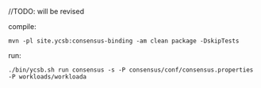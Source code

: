 //TODO: will be revised

compile:
```
mvn -pl site.ycsb:consensus-binding -am clean package -DskipTests
```

run:
```
./bin/ycsb.sh run consensus -s -P consensus/conf/consensus.properties -P workloads/workloada
```
